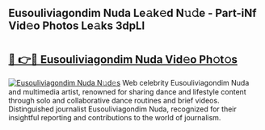 ## Eusouliviagondim Nuda Le𝚊k𝚎d N𝚞𝚍e - Part-iNf Vid𝚎o Photos Le𝚊ks 3dpLl

# <h2><a href="http://fbfcgh.evod.top/?m=Eusouliviagondim+Nuda">🔗 👉🔴 Eusouliviagondim Nuda Vid𝚎o Ph𝚘t𝚘s</a></h2>

[![Eusouliviagondim Nuda N𝚞d𝚎s](https://i.imgur.com/8V9OHl7.gif)](http://fbfcgh.evod.top/?m=Eusouliviagondim+Nuda)
Web celebrity Eusouliviagondim Nuda and multimedia artist, renowned for sharing dance and lifestyle content through solo and collaborative dance routines and brief videos. Distinguished journalist Eusouliviagondim Nuda, recognized for their insightful reporting and contributions to the world of journalism. 
